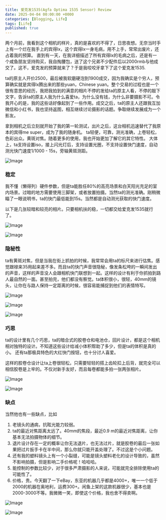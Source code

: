 ```yaml
---
title: 爱克发1535(Agfa Optima 1535 Sensor) Review
date: 2025-04-04 00:00:00 +0000
categories: [Blogging, Life]
tags: [Life]
published: true
---
```


两个月前，我看到这个相机的样片，真的是喜欢的不得了，日思夜想。无奈当时手上有一个烂在我手上的宾得lx，这个宾得lx一身毛病，用不上手，常常出废片，还占着我的预算。
直到有一天，在我详细描述了所有宾得lx的毛病之后，还是有一个咸鱼朋友坚持购买，我自掏腰包，送了这个兄弟不少配件后以2000rmb与他成交了。这不，爱克发的预算就来了？于是我咬咬牙拿下了这个爱克发1535.

ta的原主人开价2500，最后被我软磨硬泡到1900成交，因为我确实是个穷人，预算确实就是宾得lx腾出来的那些yuan，Chinese yuan。整个交易的过程也是一个很有意思的经历，我把我拍到的满意的相片不停的发给ta的原主人看，不停的敲下文字，告诉ta的原主人我为什么喜爱ta，为什么没有钱，为什么非要摄影不可。令我开心的是，我的这些话好像起到了一些作用。成交之后，ta的原主人还跟我互加微信和小红书，我也坚持返图，相互继续讨论摄影的话题。争取继续发展成为一个影友。

拿到相机之后立刻就开始了我的第一轮测试，出片之后，这台相机迅速替代了我原本的宾得me super，成为了我的随身机。
ta轻便，可靠，测光准确，上卷轻松，色彩出众。黄斑对焦。随着更多的使用，我也开始更加了解它的其它特性。
大体上，ta支持设置iso，接上闪光灯后，支持设置光圈，不支持设置快门速度，自动测光快门速度1/1000 - 15s，旁轴黄斑测距。

![Image](/2025-04-04-agfa-optima-1535-sensor/8.JPG)

### 稳定
我不懂（懒得列）硬件参数，但是ta能胜任80%的高亮场景和白天阳光充足的室内场景。过暗的地方需要使用三脚架，或者放置拍摄。当然ta的测光准确。刚稍微瞄了一眼说明书，ta的快门最低能到15s。当然都是自动测光获取的快门速度。

以下是几张较暗和较亮的相片。只要相机扶的稳，一切都交给爱克发1535就行了。

![Image](/2025-04-04-agfa-optima-1535-sensor/1.JPG)

![Image](/2025-04-04-agfa-optima-1535-sensor/2.JPG)

### 隐秘性
ta有黄斑对焦，但是当我在街上抓拍的时候，我常常会用ta的标尺来进行估焦。感觉跟禄来35用起来差不多。而且ta的快门声音很隐秘，像发条松垮的一瞬间发出的声音，这样的声音没人会跟相机快门联想到一起。这样的设计有利于你抓拍到路人最自然的一面。甚至拍完，他们都没有察觉。ta体积很小，很轻，40mm的镜头，让你在与路人保持一定距离的时候，很容易能捕捉到他们的表情特写。

![Image](/2025-04-04-agfa-optima-1535-sensor/3.JPG)

![Image](/2025-04-04-agfa-optima-1535-sensor/4.JPG)

![Image](/2025-04-04-agfa-optima-1535-sensor/5.JPG)

### 巧思
ta的设计里有几个巧思，ta的暗合式的胶卷仓和电池仓，回片设计，都是这个相机相对独特的设计。不知道这些设计给减小体积帮助了多少，但是ta的体积是真的小。
还有ta那极具特色的大红快门按钮，也十分讨人喜爱。

这样的胶卷仓设计让ta上卷很轻松，只需要轻轻的搭上齿轮扣上后背，就完全可以相信胶卷是上牢的。不仅对新手友好，而且每卷都能多拍一张两张相片。

![Image](/2025-04-04-agfa-optima-1535-sensor/9.JPG)

![Image](/2025-04-04-agfa-optima-1535-sensor/7.JPG)

### 缺点
当然他也有一些缺点，比如
1. 老镜头的通病，抗眩光能力较弱。
2. ta的最近对焦距离太远了。40mm的焦段，最近0.9 m的最近对焦距离，让你基本无法拍摄物体的细节。
3. 退片设计存在一定的概率让你无法退片，也无法过片，就是胶卷的最后一张如果把过片扳手卡在半中间，那么你就只能开盖处理了。不过这是个小问题。
4. 还有我的塑料镜头上有一个小裂缝，可能是镜头塑料老化的设计导致的，虽然不影响拍摄，但是影响二手价格呢！哈哈哈。
5. 能控制的参数比较少，对于很多严肃摄影的人来说，可能就完全排除使用ta的可能性了。
6. 价格，贵。今天翻了一下eBay，东亚的机器几乎都是4000+，唯一一个低于2000的机器在奥地利，运费300+。闲鱼上架的这款机器很少，基本也是2000-3000不等。我微微一笑，即使这个价格，我也舍不得卖啊。

![Image](/2025-04-04-agfa-optima-1535-sensor/6.JPG)

![Image](/2025-04-04-agfa-optima-1535-sensor/10.JPG)
